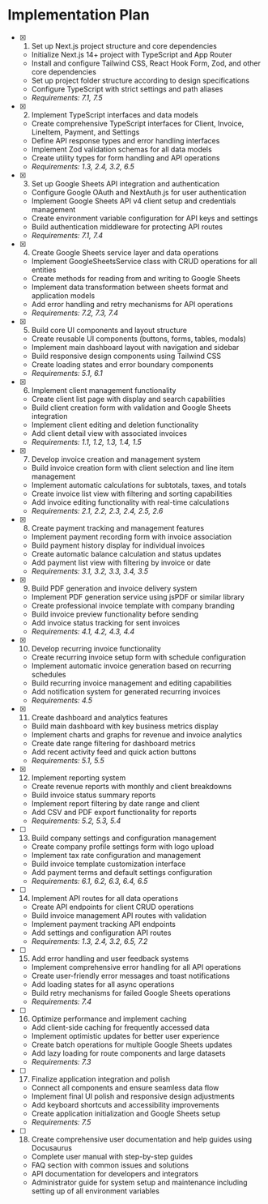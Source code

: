 # Implementation Plan

- [x] 1. Set up Next.js project structure and core dependencies
  - Initialize Next.js 14+ project with TypeScript and App Router
  - Install and configure Tailwind CSS, React Hook Form, Zod, and other core dependencies
  - Set up project folder structure according to design specifications
  - Configure TypeScript with strict settings and path aliases
  - _Requirements: 7.1, 7.5_

- [x] 2. Implement TypeScript interfaces and data models
  - Create comprehensive TypeScript interfaces for Client, Invoice, LineItem, Payment, and Settings
  - Define API response types and error handling interfaces
  - Implement Zod validation schemas for all data models
  - Create utility types for form handling and API operations
  - _Requirements: 1.3, 2.4, 3.2, 6.5_

- [x] 3. Set up Google Sheets API integration and authentication
  - Configure Google OAuth and NextAuth.js for user authentication
  - Implement Google Sheets API v4 client setup and credentials management
  - Create environment variable configuration for API keys and settings
  - Build authentication middleware for protecting API routes
  - _Requirements: 7.1, 7.4_

- [x] 4. Create Google Sheets service layer and data operations
  - Implement GoogleSheetsService class with CRUD operations for all entities
  - Create methods for reading from and writing to Google Sheets
  - Implement data transformation between sheets format and application models
  - Add error handling and retry mechanisms for API operations
  - _Requirements: 7.2, 7.3, 7.4_

- [x] 5. Build core UI components and layout structure
  - Create reusable UI components (buttons, forms, tables, modals)
  - Implement main dashboard layout with navigation and sidebar
  - Build responsive design components using Tailwind CSS
  - Create loading states and error boundary components
  - _Requirements: 5.1, 6.1_

- [x] 6. Implement client management functionality
  - Create client list page with display and search capabilities
  - Build client creation form with validation and Google Sheets integration
  - Implement client editing and deletion functionality
  - Add client detail view with associated invoices
  - _Requirements: 1.1, 1.2, 1.3, 1.4, 1.5_

- [x] 7. Develop invoice creation and management system
  - Build invoice creation form with client selection and line item management
  - Implement automatic calculations for subtotals, taxes, and totals
  - Create invoice list view with filtering and sorting capabilities
  - Add invoice editing functionality with real-time calculations
  - _Requirements: 2.1, 2.2, 2.3, 2.4, 2.5, 2.6_

- [x] 8. Create payment tracking and management features
  - Implement payment recording form with invoice association
  - Build payment history display for individual invoices
  - Create automatic balance calculation and status updates
  - Add payment list view with filtering by invoice or date
  - _Requirements: 3.1, 3.2, 3.3, 3.4, 3.5_

- [x] 9. Build PDF generation and invoice delivery system
  - Implement PDF generation service using jsPDF or similar library
  - Create professional invoice template with company branding
  - Build invoice preview functionality before sending
  - Add invoice status tracking for sent invoices
  - _Requirements: 4.1, 4.2, 4.3, 4.4_

- [x] 10. Develop recurring invoice functionality
  - Create recurring invoice setup form with schedule configuration
  - Implement automatic invoice generation based on recurring schedules
  - Build recurring invoice management and editing capabilities
  - Add notification system for generated recurring invoices
  - _Requirements: 4.5_

- [x] 11. Create dashboard and analytics features
  - Build main dashboard with key business metrics display
  - Implement charts and graphs for revenue and invoice analytics
  - Create date range filtering for dashboard metrics
  - Add recent activity feed and quick action buttons
  - _Requirements: 5.1, 5.5_

- [x] 12. Implement reporting system
  - Create revenue reports with monthly and client breakdowns
  - Build invoice status summary reports
  - Implement report filtering by date range and client
  - Add CSV and PDF export functionality for reports
  - _Requirements: 5.2, 5.3, 5.4_

- [ ] 13. Build company settings and configuration management
  - Create company profile settings form with logo upload
  - Implement tax rate configuration and management
  - Build invoice template customization interface
  - Add payment terms and default settings configuration
  - _Requirements: 6.1, 6.2, 6.3, 6.4, 6.5_

- [ ] 14. Implement API routes for all data operations
  - Create API endpoints for client CRUD operations
  - Build invoice management API routes with validation
  - Implement payment tracking API endpoints
  - Add settings and configuration API routes
  - _Requirements: 1.3, 2.4, 3.2, 6.5, 7.2_

- [ ] 15. Add error handling and user feedback systems
  - Implement comprehensive error handling for all API operations
  - Create user-friendly error messages and toast notifications
  - Add loading states for all async operations
  - Build retry mechanisms for failed Google Sheets operations
  - _Requirements: 7.4_

- [ ] 16. Optimize performance and implement caching
  - Add client-side caching for frequently accessed data
  - Implement optimistic updates for better user experience
  - Create batch operations for multiple Google Sheets updates
  - Add lazy loading for route components and large datasets
  - _Requirements: 7.3_

- [ ] 17. Finalize application integration and polish
  - Connect all components and ensure seamless data flow
  - Implement final UI polish and responsive design adjustments
  - Add keyboard shortcuts and accessibility improvements
  - Create application initialization and Google Sheets setup
  - _Requirements: 7.5_

- [ ] 18. Create comprehensive user documentation and help guides using Docusaurus
  - Complete user manual with step-by-step guides
  - FAQ section with common issues and solutions
  - API documentation for developers and integrators
  - Administrator guide for system setup and maintenance including setting up of all environment variables